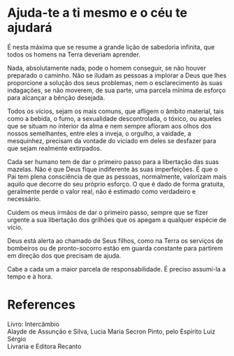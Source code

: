 # Ajuda-te a ti mesmo e o céu te ajudará

É nesta máxima que se resume a grande lição de sabedoria infinita, que todos os homens na Terra deveriam aprender.

Nada, absolutamente nada, pode o homem conseguir, se não houver preparado o caminho. Não se iludam as pessoas a implorar a Deus que lhes proporcione a solução dos seus problemas, nem o esclarecimento às suas indagações, se não moverem, de sua parte, uma parcela mínima de esforço para alcançar a bênção desejada.

Todos os vícios, sejam os mais comuns, que afligem o âmbito material, tais como a bebida, o fumo, a sexualidade descontrolada, o tóxico, ou aqueles que se situam no interior da alma e nem sempre afloram aos olhos dos nossos semelhantes, entre eles a inveja, o orgulho, a vaidade, a mesquinhez, precisam da vontade do viciado em deles se desfazer para que sejam realmente extirpados.

Cada ser humano tem de dar o primeiro passo para a libertação das suas mazelas. Não é que Deus fique indiferente às suas imperfeições. É que o Pai tem plena consciência de que as pessoas, normalmente, valorizam mais aquilo que decorre do seu próprio esforço. O que é dado de forma gratuita, geralmente perde o valor real, não é estimado como verdadeiro e necessário.

Cuidem os meus irmãos de dar o primeiro passo, sempre que se fizer urgente a sua libertação dos grilhões que os apegam a qualquer espécie de vício.

Deus está alerta ao chamado de Seus filhos, como na Terra os serviços de bombeiros ou de pronto-socorro estão em guarda constante para partirem em direção dos que precisam de ajuda.

Cabe a cada um a maior parcela de responsabilidade. É preciso assumí-la a tempo e à hora.


# References
Livro: Intercâmbio  
Alayde de Assunção e Silva, Lucia Maria Secron Pinto, pelo Espírito Luiz Sérgio  
Livraria e Editora Recanto  